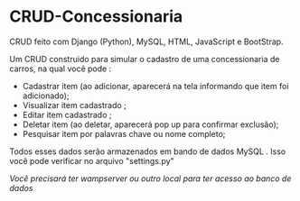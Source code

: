 # CRUD-Concessionaria
CRUD feito com Django (Python), MySQL, HTML, JavaScript e BootStrap.

Um CRUD construido para simular o cadastro de uma concessionaria de carros, na qual você pode :

- Cadastrar item (ao adicionar, aparecerá na tela informando que item foi adicionado); 
- Visualizar item cadastrado ;
- Editar item cadastrado ;
- Deletar item (ao deletar, aparecerá pop up para confirmar exclusão);
- Pesquisar item por palavras chave ou nome completo;

Todos esses dados serão armazenados em bando de dados MySQL . Isso você pode verificar no arquivo "settings.py"

*Você precisará ter wampserver ou outro local para ter acesso ao banco de dados*

